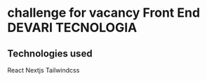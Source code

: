# challenge for vacancy Front End DEVARI TECNOLOGIA


## Technologies used

React
Nextjs
Tailwindcss